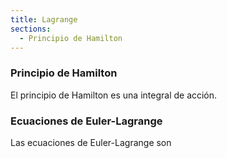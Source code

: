 ```yaml
---
title: Lagrange
sections:
  - Principio de Hamilton
---
```


### Principio de Hamilton

El principio de Hamilton es una integral de acción.

### Ecuaciones de Euler-Lagrange

Las ecuaciones de Euler-Lagrange son

<!-- $$\frac{\diff }{\diff t} \left( \frac{\partial L}{\partial \dot{q_i}}  \right) - \frac{\partial L}{\partial q_i} = 0$$ -->
